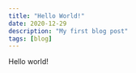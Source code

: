 ```yaml
---
title: "Hello World!"
date: 2020-12-29
description: "My first blog post"
tags: [blog]
---
```


Hello world!